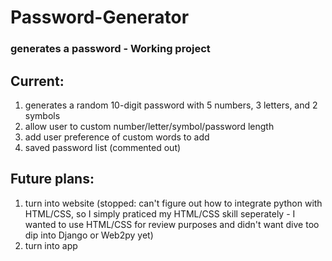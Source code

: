 # Password-Generator
### generates a password - Working project

## Current:
1. generates a random 10-digit password with 5 numbers, 3 letters, and 2 symbols
2. allow user to custom number/letter/symbol/password length 
3. add user preference of custom words to add
4. saved password list (commented out)

## Future plans:
1. turn into website (stopped: can't figure out how to integrate python with HTML/CSS, so I simply praticed my HTML/CSS skill seperately - I wanted to use HTML/CSS for review purposes and didn't want dive too dip into Django or Web2py yet) 
2. turn into app 
